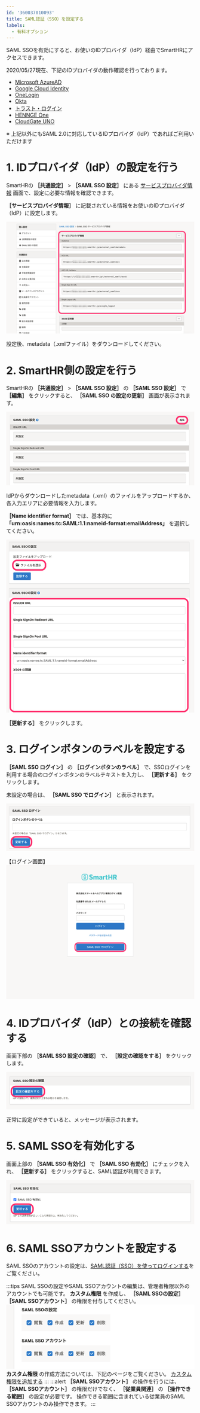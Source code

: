 ```yaml
---
id: '360037010093'
title: SAML認証（SSO）を設定する
labels:
  - 有料オプション
---
```

SAML SSOを有効にすると、お使いのIDプロバイダ（IdP）経由でSmartHRにアクセスできます。

2020/05/27現在、下記のIDプロバイダの動作確認を行っております。

- [Microsoft AzureAD](https://azure.microsoft.com/ja-jp/services/active-directory/)
- [Google Cloud Identity](https://cloud.google.com/identity/?hl=ja)
- [OneLogin](https://www.onelogin.com/jp)
- [Okta](https://www.okta.com/)
- [トラスト・ログイン](https://trustlogin.com/)
- [HENNGE One](https://hennge.com/jp/service/one/)
- [CloudGate UNO](https://www.cloudgate.jp/lineup/uno.html)

※ 上記以外にもSAML 2.0に対応しているIDプロバイダ（IdP）であればご利用いただけます

# 1\. IDプロバイダ（IdP）の設定を行う

SmartHRの **［共通設定］** \> **［SAML SSO 設定］** にある [サービスプロバイダ情報](https://app.smarthr.jp/?redirect_path=admin%2Fexternal_saml_service_provider) 画面で、設定に必要な情報を確認できます。

 **［サービスプロバイダ情報］** に記載されている情報をお使いのIDプロバイダ（IdP）に設定します。

![](./001.png)

設定後、metadata（.xmlファイル）をダウンロードしてください。

# 2\. SmartHR側の設定を行う

SmartHRの **［共通設定］** \> **［SAML SSO 設定］** の **［SAML SSO 設定］** で **［編集］** をクリックすると、 **［SAML SSO の設定の更新］** 画面が表示されます。

![](./002.png)

IdPからダウンロードしたmetadata（.xml）のファイルをアップロードするか、各入力エリアに必要情報を入力します。

 **［Name identifier format］** では、基本的に **「urn\:oasis\:names\:tc\:SAML\:1.1\:nameid-format\:emailAddress」** を選択してください。

![](./003.png)

 **［更新する］** をクリックします。

# 3\. ログインボタンのラベルを設定する

 **［SAML SSO ログイン］** の **［ログインボタンのラベル］** で、SSOログインを利用する場合のログインボタンのラベルテキストを入力し、 **［更新する］** をクリックします。

未設定の場合は、 **［SAML SSO でログイン］** と表示されます。

![](./004.png)

【ログイン画面】
![](./005.png)

# 4\. IDプロバイダ（IdP）との接続を確認する

画面下部の **［SAML SSO 設定の確認］** で、 **［設定の確認をする］** をクリックします。

![](./006.png)

正常に設定ができていると、メッセージが表示されます。

# 5\. SAML SSOを有効化する

画面上部の **［SAML SSO 有効化］** で **［SAML SSO 有効化］** にチェックを入れ、 **［更新する］** をクリックすると、SAML認証が利用できます。

![](./007.png)

# 6\. SAML SSOアカウントを設定する

SAML SSOのアカウントの設定は、[SAML認証（SSO）を使ってログインする](https://knowledge.smarthr.jp/hc/ja/articles/360037085933)をご覧ください。

:::tips
SAML SSOの設定やSAML SSOアカウントの編集は、管理者権限以外のアカウントでも可能です。
**カスタム権限** を作成し、 **［SAML SSOの設定］［SAML SSOアカウント］** の権限を付与してください。
![](./008.png)
**カスタム権限** の作成方法については、下記のページをご覧ください。
[カスタム権限を追加する](https://knowledge.smarthr.jp/hc/ja/articles/360026106594)
:::
:::alert
 **［SAML SSOアカウント］** の操作を行うには、 **［SAML SSOアカウント］** の権限だけでなく、 **［従業員関連］** の **［操作できる範囲］** の設定が必要です。
操作できる範囲に含まれている従業員のSAML SSOアカウントのみ操作できます。
:::
